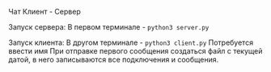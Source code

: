 Чат Клиент - Сервер

Запуск сервера:
В первом терминале - `python3 server.py`

Запуск клиента:
В другом терминале - `python3 client.py`
Потребуется ввести имя
При отправке первого сообщения создаться файл с текущей датой, в него записываются все подключения и сообщения.
